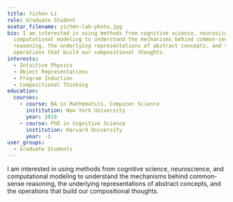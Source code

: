 ```yaml
---
title: Yichen Li
role: Graduate Student
avatar_filename: yichen-lab-photo.jpg
bio: I am interested in using methods from cognitive science, neuroscience, and
  computational modeling to understand the mechanisms behind common-sense
  reasoning, the underlying representations of abstract concepts, and the
  operations that build our compositional thoughts.
interests:
  - Intuitive Physics
  - Object Representations
  - Program Induction
  - Compositional Thinking
education:
  courses:
    - course: BA in Mathematics, Computer Science
      institution: New York University
      year: 2018
    - course: PhD in Cognitive Science
      institution: Harvard University
      year: -1
user_groups:
  - Graduate Students
---
```

I am interested in using methods from cognitive science, neuroscience, and computational modeling to understand the mechanisms behind common-sense reasoning, the underlying representations of abstract concepts, and the operations that build our compositional thoughts.